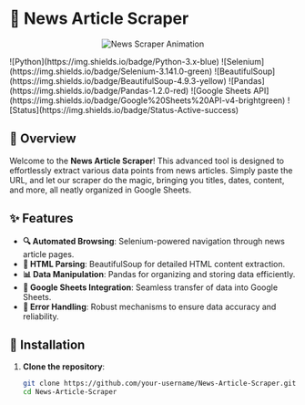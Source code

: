 # 📰 News Article Scraper

<p align="center">
<img src="https://i.giphy.com/media/v1.Y2lkPTc5MGI3NjExczY0eHNzejBlcjQ3Y2d2M2RmNjVub3VyYzU4YmRpeWtsbXR0NTRubyZlcD12MV9pbnRlcm5hbF9naWZfYnlfaWQmY3Q9Zw/78XCFBGOlS6keY1Bil/giphy.gif" alt="News Scraper Animation"> </p>
![Python](https://img.shields.io/badge/Python-3.x-blue)
![Selenium](https://img.shields.io/badge/Selenium-3.141.0-green)
![BeautifulSoup](https://img.shields.io/badge/BeautifulSoup-4.9.3-yellow)
![Pandas](https://img.shields.io/badge/Pandas-1.2.0-red)
![Google Sheets API](https://img.shields.io/badge/Google%20Sheets%20API-v4-brightgreen)
![Status](https://img.shields.io/badge/Status-Active-success)

## 🌟 Overview

Welcome to the **News Article Scraper**! This advanced tool is designed to effortlessly extract various data points from news articles. Simply paste the URL, and let our scraper do the magic, bringing you titles, dates, content, and more, all neatly organized in Google Sheets.

## ✨ Features

- **🔍 Automated Browsing**: Selenium-powered navigation through news article pages.
- **📝 HTML Parsing**: BeautifulSoup for detailed HTML content extraction.
- **📊 Data Manipulation**: Pandas for organizing and storing data efficiently.
- **📑 Google Sheets Integration**: Seamless transfer of data into Google Sheets.
- **🚨 Error Handling**: Robust mechanisms to ensure data accuracy and reliability.

## 🚀 Installation

1. **Clone the repository**:
   ```bash
   git clone https://github.com/your-username/News-Article-Scraper.git
   cd News-Article-Scraper
